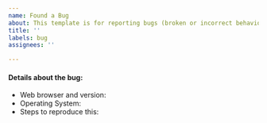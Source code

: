 ```yaml
---
name: Found a Bug
about: This template is for reporting bugs (broken or incorrect behavior). If you have questions about your own code, please visit our forum discourse.processing.org instead.
title: ''
labels: bug
assignees: ''

---
```


#### Details about the bug:

- Web browser and version: <!-- In the address bar, on Chrome enter "chrome://version", on Firefox enter "about:support". On Safari, use "About Safari". -->
- Operating System: <!-- Ex: Windows/MacOSX/Linux/Android/iOS along with version -->
- Steps to reproduce this:
<!-- Include a simple code snippet that demonstrates the problem, along with any console errors produced. If this isn't possible, then simply describe the issue as best you can! -->
